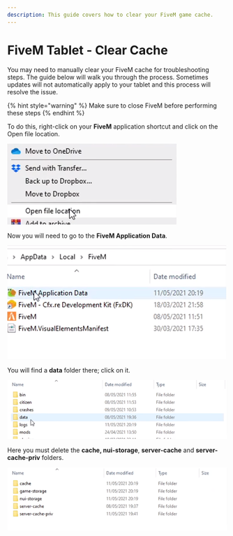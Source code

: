 ```yaml
---
description: This guide covers how to clear your FiveM game cache.
---
```


# FiveM Tablet - Clear Cache

You may need to manually clear your FiveM cache for troubleshooting steps. The guide below will walk you through the process. Sometimes updates will not automatically apply to your tablet and this process will resolve the issue.

{% hint style="warning" %}
Make sure to close FiveM before performing these steps
{% endhint %}

To do this, right-click on your **FiveM** application shortcut and click on the Open file location.

![](<../.gitbook/assets/image (280) (1).png>)

Now you will need to go to the **FiveM Application Data**.

![](<../.gitbook/assets/image (279).png>)

You will find a **data** folder there; click on it.

![](<../.gitbook/assets/image (16).png>)

Here you must delete the **cache, nui-storage**, **server-cache** and **server-cache-priv** folders. &#x20;

![](<../.gitbook/assets/image (278).png>)
